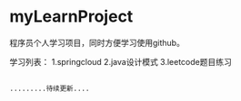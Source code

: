 # myLearnProject
程序员个人学习项目，同时方便学习使用github。

学习列表：
1.springcloud
2.java设计模式
3.leetcode题目练习




                                                                                       .........待续更新....
